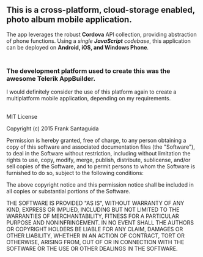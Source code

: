 ## This is a cross-platform, cloud-storage enabled, photo album mobile application.
The app leverages the robust <b>Cordova</b> API collection, providing abstraction of phone functions.
Using a <i>single <b>JavaScript</b> codebase</i>, this application can be deployed on <b>Android, iOS, and Windows Phone</b>.

### <br>The development platform used to create this was the awesome Telerik AppBuilder.
I would definitely consider the use of this platform again to create a multiplatform mobile application, depending on my requirements.

<br>
MIT License

Copyright (c) 2015 Frank Santaguida

Permission is hereby granted, free of charge, to any person obtaining a copy
of this software and associated documentation files (the "Software"), to deal
in the Software without restriction, including without limitation the rights
to use, copy, modify, merge, publish, distribute, sublicense, and/or sell
copies of the Software, and to permit persons to whom the Software is
furnished to do so, subject to the following conditions:

The above copyright notice and this permission notice shall be included in all
copies or substantial portions of the Software.

THE SOFTWARE IS PROVIDED "AS IS", WITHOUT WARRANTY OF ANY KIND, EXPRESS OR
IMPLIED, INCLUDING BUT NOT LIMITED TO THE WARRANTIES OF MERCHANTABILITY,
FITNESS FOR A PARTICULAR PURPOSE AND NONINFRINGEMENT. IN NO EVENT SHALL THE
AUTHORS OR COPYRIGHT HOLDERS BE LIABLE FOR ANY CLAIM, DAMAGES OR OTHER
LIABILITY, WHETHER IN AN ACTION OF CONTRACT, TORT OR OTHERWISE, ARISING FROM,
OUT OF OR IN CONNECTION WITH THE SOFTWARE OR THE USE OR OTHER DEALINGS IN THE
SOFTWARE.
